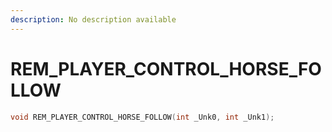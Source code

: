 ```yaml
---
description: No description available 
---
```


# REM_PLAYER_CONTROL_HORSE_FOLLOW

```cpp
void REM_PLAYER_CONTROL_HORSE_FOLLOW(int _Unk0, int _Unk1);
```